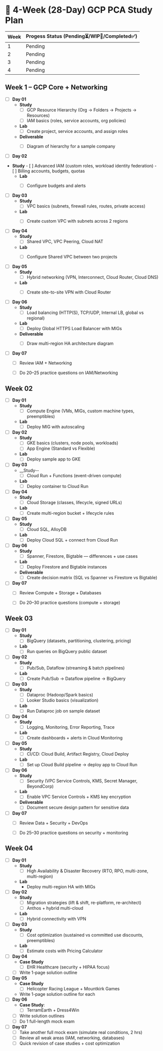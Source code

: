 # 📅 4-Week (28-Day) GCP PCA Study Plan

|Week|Progess Status (Pending⏳/WIP🔄/Completed✅)|
|---|---|
|1|Pending|
|2|Pending|
|3|Pending|
|4|Pending|

## Week 1 – __GCP Core + Networking__

- [ ] __Day 01__ 
    - __Study__ 
      - [ ] GCP Resource Hierarchy (Org → Folders → Projects → Resources)
      - [ ] IAM basics (roles, service accounts, org policies) 
    - __Lab__  
      - [ ] Create project, service accounts, and assign roles
    - __Deliverable__ 
      - [ ] Diagram of hierarchy for a sample company  


- [ ] __Day 02__ 

- __Study__
      - [ ] Advanced IAM (custom roles, workload identity federation)
      - [ ] Billing accounts, budgets, quotas
    - __Lab__  
      - [ ] Configure budgets and alerts


- [ ] __Day 03__ 
    - __Study__ 
        - [ ] VPC basics (subnets, firewall rules, routes, private access)
    - __Lab__  
        - [ ] Create custom VPC with subnets across 2 regions
    

- [ ] __Day 04__   
    - __Study__ 
        - [ ] Shared VPC, VPC Peering, Cloud NAT
    - __Lab__  
        - [ ] Configure Shared VPC between two projects


- [ ] __Day 05__  
    - __Study__  
        - [ ] Hybrid networking (VPN, Interconnect, Cloud Router, Cloud DNS)
    - __Lab__  
        - [ ] Create site-to-site VPN with Cloud Router


- [ ] __Day 06__  
    - __Study__ 
        - [ ] Load balancing (HTTP(S), TCP/UDP, Internal LB, global vs regional)
    - __Lab__ 
        - [ ] Deploy Global HTTPS Load Balancer with MIGs
    - __Deliverable__  
        - [ ] Draw multi-region HA architecture diagram


- [ ] __Day 07__ 
    - [ ] Review IAM + Networking
    - [ ] Do 20–25 practice questions on IAM/Networking


## Week 02 

- [ ] __Day 01__ 
    - __Study__
        - [ ] Compute Engine (VMs, MIGs, custom machine types, preemptibles)
    - __Lab__ 
        - [ ] Deploy MIG with autoscaling
- [ ] __Day 02__ 
    - __Study__  
        - [ ] GKE basics (clusters, node pools, workloads)
        - [ ] App Engine (Standard vs Flexible)
    - __Lab__ 
        - [ ] Deploy sample app to GKE
- [ ] __Day 03__ 
    - __Study--  
        - [ ] Cloud Run + Functions (event-driven compute)
    - __Lab__  
        - [ ] Deploy container to Cloud Run
- [ ] __Day 04__   
    - __Study__ 
        - [ ] Cloud Storage (classes, lifecycle, signed URLs)
    - __Lab__ 
        - [ ] Create multi-region bucket + lifecycle rules
- [ ] __Day 05__  
    - __Study__   
        - [ ] Cloud SQL, AlloyDB
    - __Lab__  
        - [ ] Deploy Cloud SQL + connect from Cloud Run
- [ ] __Day 06__  
    - __Study__  
        - [ ] Spanner, Firestore, Bigtable — differences + use cases
    - __Lab__  
        - [ ] Deploy Firestore and Bigtable instances
    - __Deliverable__  
        - [ ] Create decision matrix (SQL vs Spanner vs Firestore vs Bigtable)
- [ ] __Day 07__ 
    - [ ] Review Compute + Storage + Databases
    - [ ] Do 20–30 practice questions (compute + storage)


## Week 03 

- [ ] __Day 01__ 
    - __Study__ 
        - [ ] BigQuery (datasets, partitioning, clustering, pricing)
    - __Lab__ 
        - [ ] Run queries on BigQuery public dataset
- [ ] __Day 02__ 
    - __Study__     
        - [ ] Pub/Sub, Dataflow (streaming & batch pipelines)
    - __Lab__  
        - [ ] Create Pub/Sub → Dataflow pipeline → BigQuery
- [ ] __Day 03__ 
    - __Study__ 
        - [ ] Dataproc (Hadoop/Spark basics)
        - [ ] Looker Studio basics (visualization)
    - __Lab__
        - [ ] Run Dataproc job on sample dataset
- [ ] __Day 04__   
    - __Study__  
        - [ ] Logging, Monitoring, Error Reporting, Trace
    - __Lab__  
        - [ ] Create dashboards + alerts in Cloud Monitoring
- [ ] __Day 05__  
    - __Study__ 
        - [ ] CI/CD: Cloud Build, Artifact Registry, Cloud Deploy
    - __Lab__ 
        - [ ] Set up Cloud Build pipeline → deploy app to Cloud Run
- [ ] __Day 06__  
    - __Study__  
        - [ ] Security (VPC Service Controls, KMS, Secret Manager, BeyondCorp)
    - __Lab__  
        - [ ] Enable VPC Service Controls + KMS key encryption
    - __Deliverable__   
        - [ ] Document secure design pattern for sensitive data
- [ ] __Day 07__ 
    - [ ] Review Data + Security + DevOps
    - [ ] Do 25–30 practice questions on security + monitoring


## Week 04 

- [ ] __Day 01__ 
    - __Study__ 
        - [ ] High Availability & Disaster Recovery (RTO, RPO, multi-zone, multi-region)
    - __Lab__  
        - Deploy multi-region HA with MIGs
- [ ] __Day 02__ 
    - __Study__ 
        - [ ] Migration strategies (lift & shift, re-platform, re-architect)
        - [ ] Anthos + hybrid multi-cloud
    - __Lab__   
        - [ ] Hybrid connectivity with VPN
- [ ] __Day 03__ 
    - __Study__
        - [ ] Cost optimization (sustained vs committed use discounts, preemptibles)
    - __Lab__  
        - [ ] Estimate costs with Pricing Calculator
- [ ] __Day 04__   
    - __Case Study__
        - [ ] EHR Healthcare (security + HIPAA focus)
    - [ ] Write 1-page solution outline
- [ ] __Day 05__  
    - __Case Study__
        - [ ] Helicopter Racing League + Mountkirk Games
    - Write 1-page solution outline for each
- [ ] __Day 06__  
    - __Case Study__: 
        - [ ] TerramEarth + Dress4Win
    - [ ] Write solution outlines
    - [ ] Do 1 full-length mock exam
- [ ] __Day 07__ 
    - [ ] Take another full mock exam (simulate real conditions, 2 hrs)
    - [ ] Review all weak areas (IAM, networking, databases)
    - [ ] Quick revision of case studies + cost optimization
